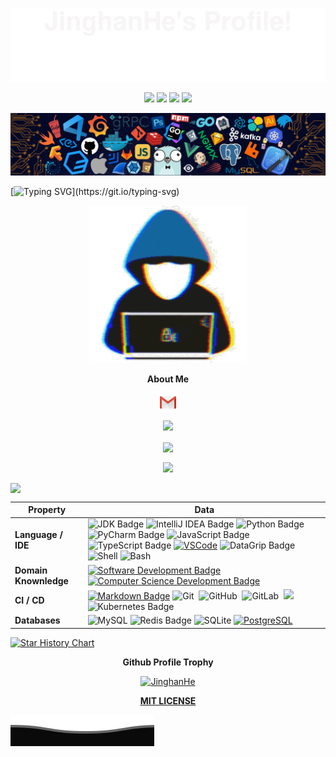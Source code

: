 ![Up](assets/up.svg)

<!-- Icons -->
<p align="center">
	<a href="https://github.com/JinghanHe/JinghanHe"><img src="https://img.shields.io/badge/Status-learning-brightgreen.svg"></a>
	<a href="https://github.com/JinghanHe/JinghanHe/stargazers"><img src="https://img.shields.io/github/stars/JinghanHe/JinghanHe.svg?logo=github"></a>
	<a href="https://github.com/JinghanHe/JinghanHe/network/members"><img src="https://img.shields.io/github/forks/JinghanHe/JinghanHe.svg?color=blue&logo=github"></a>
	<img src="https://komarev.com/ghpvc/?username=JinghanHe"/>
</p>

<!-- Header -->
![Header](assets/header_img.png)

<!-- Trcker -->
[![Typing SVG](https://readme-typing-svg.herokuapp.com?color=%2336BCF7&center=true&vCenter=true&width=800&lines=Hi+there+👋,+I+am+JinghanHe;+Welcome+to+My+Profile!;Over+9+years+of+programming+experience;Always+learning+new+things!;)](https://git.io/typing-svg)

<!-- About Me -->
<p align="center">
  <img src="assets/about_me.gif" alt="About Me" style="width:50%; height:auto;" />
  <p align="center"><strong>About Me</strong></p>
</p>

<!-- Email -->
<p align="center">
<a href="hjh_s@qq.com" target="blank"><img align="center" src="https://raw.githubusercontent.com/JinghanHe/JinghanHe/master/assets/gmail.svg" alt="Gmail" height="30" width="30" /></a>
</p>

<!-- Profile Count -->
<p align="center">
<img src="https://profile-counter.glitch.me/JinghanHe/count.svg">
</p>

<!-- Most Used Languages -->
<p align="center">
<img align="center" src="https://github-readme-stats.vercel.app/api/top-langs/?username=JinghanHe&locale=en&line_height=33&theme=dracula&langs_count=5&layout=compact&custom_title=Most Used Languages"/>
</p>

<!-- GitHub Stats -->
<p align="center">
<img align="center" src="https://github-readme-stats.vercel.app/api?username=JinghanHe&locale=en&line_height=33&show_icons=true&hide=&theme=dracula&rank_icon=github&custom_title=JinghanHe's GitHub Stats"/>
</p>

<!-- Stats -->
<img align="center" src="https://streak-stats.demolab.com/?user=JinghanHe&theme=dark"/>

<!-- Skils -->
| Property              | Data                                                         |
| --------------------- | ------------------------------------------------------------ |
| **Language / IDE**    | ![JDK Badge](https://img.shields.io/badge/-OpenJDK-3776AB?style=flat&logo=openjdk&logoColor=white)  ![IntelliJ IDEA Badge](https://img.shields.io/badge/-IntelliJ%20IDEA-3776AB?style=flat&logo=intellijidea&logoColor=white)  ![Python Badge](https://img.shields.io/badge/-Python-3776AB?style=flat&logo=Python&logoColor=white)  ![PyCharm Badge](https://img.shields.io/badge/-Pycharm-3776AB?style=flat&logo=PyCharm&logoColor=white)  ![JavaScript Badge](https://img.shields.io/badge/-javascript-4B4B77?style=flat&logo=javascript&logoColor=white)  ![TypeScript Badge](https://img.shields.io/badge/-TypeScript-3178C6?style=flat&logo=typescript&logoColor=white)  [![VSCode](https://img.shields.io/badge/-VS_Code-007ACC?style=flat-square&logo=visual-studio-code&logoColor=white)](https://code.visualstudio.com)  ![DataGrip Badge](https://img.shields.io/badge/-DataGrip-3776AB?style=flat&logo=datagrip&logoColor=white)  ![Shell](https://img.shields.io/badge/-Shell-FFD500?style=flat&logo=shell&logoColor=white)  ![Bash](https://img.shields.io/badge/-Bash-4EAA25?style=flat&logo=GnuBash&logoColor=white) |
| **Domain Knownledge** | [![Software Development Badge](https://img.shields.io/badge/-Software%20Development-FF6600?style=flat&logoColor=white)](https://github.com/search?q=user%3AJinghanHe&type=Repositories)  [![Computer Science Development Badge](https://img.shields.io/badge/-Computer%20Science-FAB040?style=flat&logoColor=white)](https://github.com/search?q=user%3AJinghanHe&type=Repositories) |
| **CI / CD**           | [![Markdown Badge](https://img.shields.io/badge/-Markdown-2088FF?style=flat&logo=Markdown&logoColor=white)](https://github.com/BEPb/BEPb) ![Git](https://img.shields.io/badge/-Git-F05032?style=flat&logo=git&logoColor=white)&nbsp; ![GitHub](https://img.shields.io/badge/-GitHub-444444?style=flat&logo=github)&nbsp; ![GitLab](https://img.shields.io/badge/-GitLab-444444?style=flat&logo=GitLab)&nbsp;  [![](https://img.shields.io/badge/-Docker-2496ED?style=flat-square&logo=docker&logoColor=white)](https://www.docker.com)  ![Kubernetes Badge](https://img.shields.io/badge/-Kubernetes-326CE5?style=flat&logo=kubernetes&logoColor=white) |
| **Databases**         | ![MySQL](https://img.shields.io/badge/-MySQL-4479A1?style=flat&logo=MySQL&logoColor=white)  ![Redis Badge](https://img.shields.io/badge/-Redis-DC382D?style=flat&logo=redis&logoColor=white)  ![SQLite](https://img.shields.io/badge/-SQLite-003B57?style=flat&logo=SQLite&logoColor=white)  [![PostgreSQL](https://img.shields.io/badge/-PostgreSQL-336791?style=flat-square&logo=postgresql&logoColor=white)](https://www.postgresql.org) |

<!-- Star History -->
[![Star History Chart](https://api.star-history.com/svg?repos=JinghanHe/JinghanHe&type=Date)](https://star-history.com/#JinghanHe/JinghanHe&Date)

<!-- Trophy -->
<div align="center">
<strong>Github Profile Trophy</strong>
</div>
<p align="center"> 
<a href="https://github.com/ryo-ma/github-profile-trophy"><img src="https://github-profile-trophy.vercel.app/?username=JinghanHe&theme=monokai" alt="JinghanHe" /></a>
</p>

<!-- License -->
<p align="center">
  <a href="https://github.com/JinghanHe/JinghanHe/blob/main/LICENSE">
    <strong>MIT LICENSE</strong>
  </a>
</p>

![Down](assets/down.svg)
